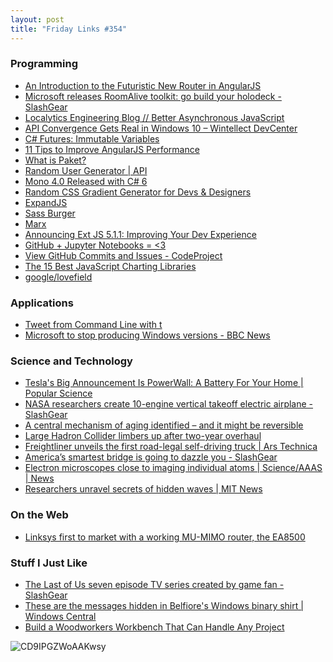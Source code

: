 ```yaml
---
layout: post  
title: "Friday Links #354"
---
```

### Programming

-   [An Introduction to the Futuristic New Router in
    AngularJS](http://www.sitepoint.com/introduction-futuristic-new-router-angularjs/?utm_source=javascriptweekly&utm_medium=email)
-   [Microsoft releases RoomAlive toolkit: go build your holodeck -
    SlashGear](http://www.slashgear.com/microsoft-releases-roomalive-toolkit-go-build-your-holodeck-04381901/)
-   [Localytics Engineering Blog // Better Asynchronous
    JavaScript](http://eng.localytics.com/better-asynchronous-javascript/)
-   [API Convergence Gets Real in Windows 10 – Wintellect
    DevCenter](http://www.wintellect.com/devcenter/jprosise/api-convergence-gets-real-in-windows-10)
-   [C\# Futures: Immutable
    Variables](http://www.infoq.com/news/2015/05/CSharp-7-readonly?utm_campaign=infoq_content&utm_source=infoq&utm_medium=feed&utm_term=global)
-   [11 Tips to Improve AngularJS
    Performance](http://www.alexkras.com/11-tips-to-improve-angularjs-performance/)
-   [What is Paket?](https://fsprojects.github.io/Paket/)
-   [Random User Generator | API](https://randomuser.me/)
-   [Mono 4.0 Released with C\# 6](http://www.infoq.com/news/2015/05/Mono-4-RTM)
-   [Random CSS Gradient Generator for Devs &
    Designers](https://paintbycode.github.io/gradient-generator/)
-   [ExpandJS](http://www.expandjs.com/)
-   [Sass
    Burger](http://joren.co/sass-burger/?utm_source=html5weekly&utm_medium=email)
-   [Marx](https://mblode.github.io/marx/)
-   [Announcing Ext JS 5.1.1: Improving Your Dev
    Experience](http://www.sencha.com/blog/announcing-ext-js-5-1-1-improving-your-dev-experience/?utm_source=feedburner&utm_medium=feed&utm_campaign=Feed%252525252525253A+extblog+%2525252525252528Ext+JS+Blog%2525252525252529)
-   [GitHub + Jupyter Notebooks =
    \<3](https://github.com/blog/1995-github-jupyter-notebooks-3)
-   [View GitHub Commits and Issues -
    CodeProject](http://www.codeproject.com/Articles/989407/View-GitHub-Commits-and-Issues)
-   [The 15 Best JavaScript Charting
    Libraries](http://www.sitepoint.com/15-best-javascript-charting-libraries/?utm_source=javascriptweekly&utm_medium=email)
-   [google/lovefield](https://github.com/google/lovefield?utm_source=javascriptweekly&utm_medium=email)

### Applications

-   [Tweet from Command Line with
    t](http://davidwalsh.name/command-line-twitter)
-   [Microsoft to stop producing Windows versions - BBC
    News](http://www.bbc.com/news/technology-32658340)

### Science and Technology

-   [Tesla's Big Announcement Is PowerWall: A Battery For Your Home | Popular
    Science](http://www.popsci.com/teslas-big-announcement)
-   [NASA researchers create 10-engine vertical takeoff electric airplane -
    SlashGear](http://www.slashgear.com/nasa-researchers-create-10-engine-vertical-takeoff-electric-airplane-04381908/)
-   [A central mechanism of aging identified – and it might be
    reversible](http://www.gizmag.com/central-aging-mechanism-reversible/37340/)
-   [Large Hadron Collider limbers up after two-year
    overhaul](http://www.gizmag.com/large-hadron-collider-recommisioning/37329/)
-   [Freightliner unveils the first road-legal self-driving truck | Ars
    Technica](http://arstechnica.com/cars/2015/05/freightliner-unveils-the-first-road-legal-self-driving-truck/)
-   [America’s smartest bridge is going to dazzle you -
    SlashGear](http://www.slashgear.com/americas-smartest-bridge-is-going-to-dazzle-you-06382320/)
-   [Electron microscopes close to imaging individual atoms | Science/AAAS |
    News](http://news.sciencemag.org/biology/2015/05/electron-microscopes-close-imaging-individual-atoms)
-   [Researchers unravel secrets of hidden waves | MIT
    News](https://newsoffice.mit.edu/2015/unravel-secrets-internal-waves-0506)

### On the Web

-   [Linksys first to market with a working MU-MIMO router, the
    EA8500](http://www.techhive.com/article/2919107/linksys-is-first-to-market-with-a-working-multi-user-mimo-router-the-280-ea8500.html)

### Stuff I Just Like

-   [The Last of Us seven episode TV series created by game fan -
    SlashGear](http://www.slashgear.com/the-last-of-us-seven-episode-tv-series-created-by-game-fan-04381906/)
-   [These are the messages hidden in Belfiore's Windows binary shirt | Windows
    Central](http://www.windowscentral.com/joe-belfiores-windows-10-binary-shirt-build-decoded)
-   [Build a Woodworkers Workbench That Can Handle Any
    Project](http://workshop.lifehacker.com/build-a-woodworkers-workbench-that-can-handle-any-proje-1703051441/+andyoooo)

![CD9IPGZWoAAKwsy](http://i.imgur.com/rKPDuo9.jpg)
